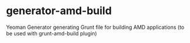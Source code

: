 generator-amd-build
===================

Yeoman Generator generating Grunt file for building AMD applications (to be used with grunt-amd-build plugin)
